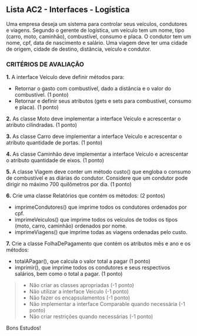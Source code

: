 ﻿## Lista AC2 - Interfaces - Logística

Uma empresa deseja um sistema para controlar seus veículos, condutores e viagens. Segundo o gerente de logística, um veículo tem um nome, tipo (carro, moto, caminhão), combustível, consumo e placa. O condutor tem um nome, cpf, data de nascimento e salário. Uma viagem deve ter uma cidade de origem, cidade de destino, distância, veículo e condutor.

  
### CRITÉRIOS DE AVALIAÇÃO

__1.__ A interface Veículo deve definir métodos para:  
- Retornar o gasto com combustível, dado a distância e o valor do combustível. (1 ponto)  
- Retornar e definir seus atributos (gets e sets para combustível, consumo e placa). (1 ponto)

__2.__ As classe Moto deve implementar a interface Veículo e acrescentar o atributo cilindradas. (1 ponto)
  
__3.__ As classe Carro deve implementar a interface Veículo e acrescentar o atributo quantidade de portas. (1 ponto)  
 
__4.__ As classe Caminhão deve implementar a interface Veículo e acrescentar o atributo quantidade de eixos. (1 ponto)

__5.__ A classe Viagem deve conter um método custo() que engloba o consumo de combustível e as diárias do condutor. Considere que um condutor pode dirigir no máximo 700 quilômetros por dia. (1 ponto)

__6.__ Crie uma classe Relatórios que contém os métodos: (2 pontos)

- imprimeCondutores() que imprime todos os condutores ordenados por cpf.  
- imprimeVeiculos() que imprime todos os veículos de todos os tipos (moto, carro, caminhão) ordenados por nome.  
- imprimeViagens() que imprime todas as viagens ordenadas pelo custo.

__7.__ Crie a classe FolhaDePagamento que contém os atributos mês e ano e os métodos:  
- totalAPagar(), que calcula o valor total a pagar (1 ponto)  
- imprimir(), que imprime todos os condutores e seus respectivos salários, bem como o total a pagar. (1 ponto)

>- Não criar as classes apropriadas (-1 ponto)  
>- Não utilizar a interface Veiculo (-1 ponto)  
>- Não fazer os encapsulamentos (-1 ponto)  
>- Não implementar a interface Comparable quando necessária (-1 ponto)  
>- Não criar restrições quando necessárias (-1 ponto)

Bons Estudos!
